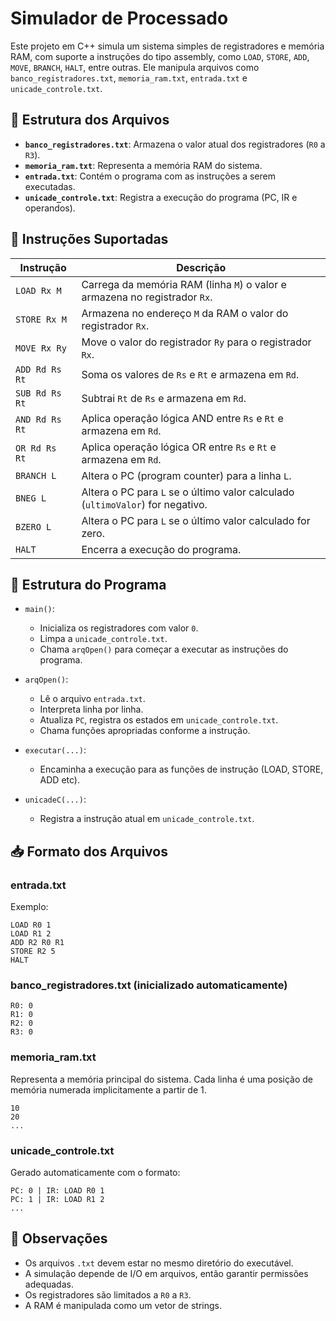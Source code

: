 # Simulador de Processado 

Este projeto em C++ simula um sistema simples de registradores e memória RAM, com suporte a instruções do tipo assembly, como `LOAD`, `STORE`, `ADD`, `MOVE`, `BRANCH`, `HALT`, entre outras. Ele manipula arquivos como `banco_registradores.txt`, `memoria_ram.txt`, `entrada.txt` e `unicade_controle.txt`.

## 📁 Estrutura dos Arquivos

- **`banco_registradores.txt`**: Armazena o valor atual dos registradores (`R0` a `R3`).
- **`memoria_ram.txt`**: Representa a memória RAM do sistema.
- **`entrada.txt`**: Contém o programa com as instruções a serem executadas.
- **`unicade_controle.txt`**: Registra a execução do programa (PC, IR e operandos).

## 🚀 Instruções Suportadas

| Instrução | Descrição |
|----------|-----------|
| `LOAD Rx M` | Carrega da memória RAM (linha `M`) o valor e armazena no registrador `Rx`. |
| `STORE Rx M` | Armazena no endereço `M` da RAM o valor do registrador `Rx`. |
| `MOVE Rx Ry` | Move o valor do registrador `Ry` para o registrador `Rx`. |
| `ADD Rd Rs Rt` | Soma os valores de `Rs` e `Rt` e armazena em `Rd`. |
| `SUB Rd Rs Rt` | Subtrai `Rt` de `Rs` e armazena em `Rd`. |
| `AND Rd Rs Rt` | Aplica operação lógica AND entre `Rs` e `Rt` e armazena em `Rd`. |
| `OR Rd Rs Rt` | Aplica operação lógica OR entre `Rs` e `Rt` e armazena em `Rd`. |
| `BRANCH L` | Altera o PC (program counter) para a linha `L`. |
| `BNEG L` | Altera o PC para `L` se o último valor calculado (`ultimoValor`) for negativo. |
| `BZERO L` | Altera o PC para `L` se o último valor calculado for zero. |
| `HALT` | Encerra a execução do programa. |

## 📌 Estrutura do Programa

- `main()`:
  - Inicializa os registradores com valor `0`.
  - Limpa a `unicade_controle.txt`.
  - Chama `arqOpen()` para começar a executar as instruções do programa.

- `arqOpen()`:
  - Lê o arquivo `entrada.txt`.
  - Interpreta linha por linha.
  - Atualiza `PC`, registra os estados em `unicade_controle.txt`.
  - Chama funções apropriadas conforme a instrução.

- `executar(...)`: 
  - Encaminha a execução para as funções de instrução (LOAD, STORE, ADD etc).

- `unicadeC(...)`: 
  - Registra a instrução atual em `unicade_controle.txt`.

## 📥 Formato dos Arquivos

### entrada.txt

Exemplo:
```
LOAD R0 1
LOAD R1 2
ADD R2 R0 R1
STORE R2 5
HALT
```

### banco_registradores.txt (inicializado automaticamente)

```
R0: 0
R1: 0
R2: 0
R3: 0
```

### memoria_ram.txt

Representa a memória principal do sistema. Cada linha é uma posição de memória numerada implicitamente a partir de 1.

```
10
20
...
```

### unicade_controle.txt

Gerado automaticamente com o formato:
```
PC: 0 | IR: LOAD R0 1
PC: 1 | IR: LOAD R1 2
...
```

## 🧠 Observações

- Os arquivos `.txt` devem estar no mesmo diretório do executável.
- A simulação depende de I/O em arquivos, então garantir permissões adequadas.
- Os registradores são limitados a `R0` a `R3`.
- A RAM é manipulada como um vetor de strings.
